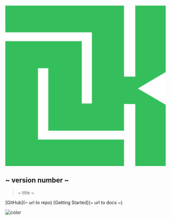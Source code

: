 ![logo](_media/logo.png)

## ~ version number ~

> ~ title ~

[GitHub](~ url to repo)
[Getting Started](~ url to docs ~)

![color](#f0f0f0)
